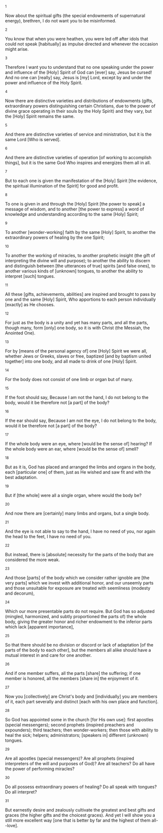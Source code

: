 <sup>1</sup> 

Now about the spiritual gifts (the special endowments of supernatural energy), brethren, I do not want you to be misinformed. 

<sup>2</sup> 

You know that when you were heathen, you were led off after idols that could not speak [habitually] as impulse directed and whenever the occasion might arise. 

<sup>3</sup> 

Therefore I want you to understand that no one speaking under the power and influence of the [Holy] Spirit of God can [ever] say, Jesus be cursed! And no one can [really] say, Jesus is [my] Lord, except by and under the power and influence of the Holy Spirit. 

<sup>4</sup> 

Now there are distinctive varieties and distributions of endowments (gifts, extraordinary powers distinguishing certain Christians, due to the power of divine grace operating in their souls by the Holy Spirit) and they vary, but the [Holy] Spirit remains the same. 

<sup>5</sup> 

And there are distinctive varieties of service and ministration, but it is the same Lord [Who is served]. 

<sup>6</sup> 

And there are distinctive varieties of operation [of working to accomplish things], but it is the same God Who inspires and energizes them all in all. 

<sup>7</sup> 

But to each one is given the manifestation of the [Holy] Spirit [the evidence, the spiritual illumination of the Spirit] for good and profit. 

<sup>8</sup> 

To one is given in and through the [Holy] Spirit [the power to speak] a message of wisdom, and to another [the power to express] a word of knowledge and understanding according to the same [Holy] Spirit; 

<sup>9</sup> 

To another [wonder-working] faith by the same [Holy] Spirit, to another the extraordinary powers of healing by the one Spirit; 

<sup>10</sup> 

To another the working of miracles, to another prophetic insight (the gift of interpreting the divine will and purpose); to another the ability to discern and distinguish between [the utterances of true] spirits [and false ones], to another various kinds of [unknown] tongues, to another the ability to interpret [such] tongues. 

<sup>11</sup> 

All these [gifts, achievements, abilities] are inspired and brought to pass by one and the same [Holy] Spirit, Who apportions to each person individually [exactly] as He chooses. 

<sup>12</sup> 

For just as the body is a unity and yet has many parts, and all the parts, though many, form [only] one body, so it is with Christ (the Messiah, the Anointed One). 

<sup>13</sup> 

For by [means of the personal agency of] one [Holy] Spirit we were all, whether Jews or Greeks, slaves or free, baptized [and by baptism united together] into one body, and all made to drink of one [Holy] Spirit. 

<sup>14</sup> 

For the body does not consist of one limb or organ but of many. 

<sup>15</sup> 

If the foot should say, Because I am not the hand, I do not belong to the body, would it be therefore not [a part] of the body? 

<sup>16</sup> 

If the ear should say, Because I am not the eye, I do not belong to the body, would it be therefore not [a part] of the body? 

<sup>17</sup> 

If the whole body were an eye, where [would be the sense of] hearing? If the whole body were an ear, where [would be the sense of] smell? 

<sup>18</sup> 

But as it is, God has placed and arranged the limbs and organs in the body, each [particular one] of them, just as He wished and saw fit and with the best adaptation. 

<sup>19</sup> 

But if [the whole] were all a single organ, where would the body be? 

<sup>20</sup> 

And now there are [certainly] many limbs and organs, but a single body. 

<sup>21</sup> 

And the eye is not able to say to the hand, I have no need of you, nor again the head to the feet, I have no need of you. 

<sup>22</sup> 

But instead, there is [absolute] necessity for the parts of the body that are considered the more weak. 

<sup>23</sup> 

And those [parts] of the body which we consider rather ignoble are [the very parts] which we invest with additional honor, and our unseemly parts and those unsuitable for exposure are treated with seemliness (modesty and decorum), 

<sup>24</sup> 

Which our more presentable parts do not require. But God has so adjusted (mingled, harmonized, and subtly proportioned the parts of) the whole body, giving the greater honor and richer endowment to the inferior parts which lack [apparent importance], 

<sup>25</sup> 

So that there should be no division or discord or lack of adaptation [of the parts of the body to each other], but the members all alike should have a mutual interest in and care for one another. 

<sup>26</sup> 

And if one member suffers, all the parts [share] the suffering; if one member is honored, all the members [share in] the enjoyment of it. 

<sup>27</sup> 

Now you [collectively] are Christ's body and [individually] you are members of it, each part severally and distinct [each with his own place and function]. 

<sup>28</sup> 

So God has appointed some in the church [for His own use]: first apostles (special messengers); second prophets (inspired preachers and expounders); third teachers; then wonder-workers; then those with ability to heal the sick; helpers; administrators; [speakers in] different (unknown) tongues. 

<sup>29</sup> 

Are all apostles (special messengers)? Are all prophets (inspired interpreters of the will and purposes of God)? Are all teachers? Do all have the power of performing miracles? 

<sup>30</sup> 

Do all possess extraordinary powers of healing? Do all speak with tongues? Do all interpret? 

<sup>31</sup> 

But earnestly desire and zealously cultivate the greatest and best gifts and graces (the higher gifts and the choicest graces). And yet I will show you a still more excellent way [one that is better by far and the highest of them all--love].